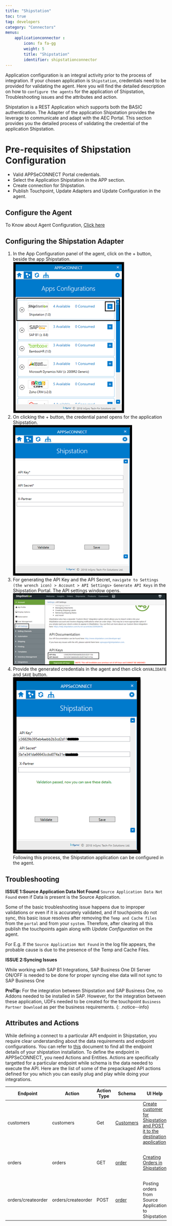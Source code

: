 ```yaml
---
title: "Shipstation"
toc: true
tag: developers
category: "Connectors"
menus: 
    applicationconnector : 
        icon: fa fa-gg
        weight: 5 
        title: "Shipstation"
        identifier: shipstationconnector
---
```


Application configuration is an integral activity prior to the process of integration. If your chosen application is `Shipstation`, 
credentials need to be provided for validating the agent. Here you will find the detailed description on how to `configure the agents`
for the application of Shipstation, Troubleshooting issues and the attributes and action.

Shipstation is a REST Application which supports both the BASIC authentication. The Adapter of the application Shipstation provides 
the leverage to communicate and adapt with the AEC Portal. This section provides you the detailed process of validating the 
credential of the application Shipstation.


# Pre-requisites of Shipstation Configuration 

* Valid APPSeCONNECT Portal credentials.
* Select the Application Shipstation in the APP section.
* Create connection for Shipstation.
* Publish Touchpoint, Update Adapters and Update Configuration in the agent.


## Configure the Agent

To Know about Agent Configuration, [Click here](/deployment/Deployment-Configuration/)

## Configuring the Shipstation Adapter

1. In the App Configuration panel of the agent, click on the + button, beside the app Shipstation.      
![shipstation1](/staticfiles/connectors/media/application-connector/shipstation1.png)    
2. On clicking the + button, the credential panel opens for the application Shipstation.       
![shipstation2](/staticfiles/connectors/media/application-connector/shipstation2.png)    
3. For generating the API Key and the API Secret, `navigate to Settings (the wrench icon) > Account > API Settings> Generate API Keys` in the Shipstation Portal. 
   The API settings window opens.        
![shipstation3](/staticfiles/connectors/media/application-connector/shipstation3.png)    
4. Provide the generated credentials in the agent and then click on`VALIDATE` and `SAVE` button.      
![shipstation4](/staticfiles/connectors/media/application-connector/shipstation4.png)     
Following this process, the Shipstation application can be configured in the agent.  
 
## Troubleshooting

**ISSUE 1:Source Application Data Not Found**
`Source Application Data Not Found` even if Data is present is the Source Application.

Some of the basic troubleshooting issue happens due to improper validations or even if it is accurately validated, and if touchpoints do not sync, 
this basic issue resolves after removing the `Temp and Cache files` from the `portal` and from your `system`. Therefore, after clearing all this publish the 
touchpoints again along with *Update Configuration* on the agent.

For E.g. If the `Source Application Not Found` in the log file appears, the probable cause is due to the presence of the Temp and Cache Files.

**ISSUE 2:Syncing Issues** 

While working with SAP B1 Integrations, SAP Business One DI Server ON/OFF is needed to be done for proper syncing else data 
will not sync to SAP Business One

**ProTip:** For the integration between Shipstation and SAP Business One, no Addons needed to be installed in SAP. 
However, for the integration between these application, UDFs needed to be created for the touchpoint `Business Partner Download`
as per the business requirements.
{: .notice--info}


## Attributes and Actions

While defining a connect to a particular API endpoint in Shipstation, you require clear understanding about the data requirements and endpoint configurations. 
You can refer to [this](https://help.shipstation.com/hc/en-us/articles/360026140851) document to find all the endpoint details of your shipstation installation. 
To define the endpoint in APPSeCONNECT, you need Actions and Entities. Actions are specifically targetted for a particular endpoint while schema is the 
data needed to execute the API. Here are the list of some of the prepackaged API actions defined for you which you can easily plug and play while doing your 
integrations. 

|Endpoint|Action|Action Type|Schema|UI Help|API Help|
|---|---|---|---|------|-----|
|customers|customers|Get|[Customers](https://portal.appseconnect.com/AppEntityAction?AppVersionId=3b9d58ed-0e56-4345-b5a8-19d777129fde&entityId=1b394e4d-7b0d-413f-848a-91134cbcd9eb&entityActionId=27b61581-2247-4f14-81f3-0c371a9e2a19&orgId=d21688a4-8967-48de-ae82-31dda565ec51&IsFromPopup=False)|[Create customer for Shipstation and POST it to the destination application](https://help.shipstation.com/hc/en-us/articles/360028316811-V3-Add-Customer-Records)|[API for fetching Customers](https://www.shipstation.com/developer-api/#/reference/customers/customer/get-customer)|
|orders|orders|GET|[order](https://portal.appseconnect.com/AppEntityAction?AppVersionId=3b9d58ed-0e56-4345-b5a8-19d777129fde&entityId=fb055b9b-b9c6-441f-be5c-aea5ad1f6c14&entityActionId=8ca18d48-8fe6-4d7b-a7d7-44e40c9f74b7&orgId=d21688a4-8967-48de-ae82-31dda565ec51&IsFromPopup=False)|[Creating Orders in Shipstation](https://help.shipstation.com/hc/en-us/articles/360026484231#UUID-43abc83f-f0ee-29b4-41be-e371d8196d4e)|[API Path for fetching Orders from Shipstation](https://www.shipstation.com/developer-api/#/reference/orders/getdelete-order/get-order)|
|orders/createorder|orders/createorder|POST|[order](https://portal.appseconnect.com/AppEntityAction?AppVersionId=3b9d58ed-0e56-4345-b5a8-19d777129fde&entityId=fb055b9b-b9c6-441f-be5c-aea5ad1f6c14&entityActionId=a62f2ccd-cb98-4790-8c01-46439c3395ec&orgId=d21688a4-8967-48de-ae82-31dda565ec51&IsFromPopup=False)|Posting orders from Source Application to Shipstation|[API for Posting Orders to Shipstation](https://www.shipstation.com/developer-api/#/reference/orders/createupdate-order)|


